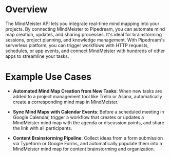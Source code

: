# Overview

The MindMeister API lets you integrate real-time mind mapping into your projects. By connecting MindMeister to Pipedream, you can automate mind map creation, updates, and sharing processes. It's ideal for brainstorming sessions, project planning, and knowledge management. With Pipedream's serverless platform, you can trigger workflows with HTTP requests, schedules, or app events, and connect MindMeister with hundreds of other apps to streamline your tasks.

# Example Use Cases

- **Automated Mind Map Creation from New Tasks**: When new tasks are added to a project management tool like Trello or Asana, automatically create a corresponding mind map in MindMeister.

- **Sync Mind Maps with Calendar Events**: Before a scheduled meeting in Google Calendar, trigger a workflow that creates or updates a MindMeister mind map with the agenda or discussion points, and share the link with all participants.

- **Content Brainstorming Pipeline**: Collect ideas from a form submission via Typeform or Google Forms, and automatically populate them into a MindMeister mind map for content brainstorming and organization.
